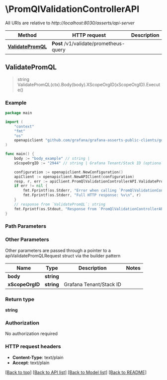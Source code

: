 # \PromQlValidationControllerAPI

All URIs are relative to *http://localhost:8030/asserts/api-server*

Method | HTTP request | Description
------------- | ------------- | -------------
[**ValidatePromQL**](PromQlValidationControllerAPI.md#ValidatePromQL) | **Post** /v1/validate/prometheus-query | 



## ValidatePromQL

> string ValidatePromQL(ctx).Body(body).XScopeOrgID(xScopeOrgID).Execute()



### Example

```go
package main

import (
	"context"
	"fmt"
	"os"
	openapiclient "github.com/grafana/grafana-asserts-public-clients/go/gcom"
)

func main() {
	body := "body_example" // string | 
	xScopeOrgID := "2944" // string | Grafana Tenant/Stack ID (optional)

	configuration := openapiclient.NewConfiguration()
	apiClient := openapiclient.NewAPIClient(configuration)
	resp, r, err := apiClient.PromQlValidationControllerAPI.ValidatePromQL(context.Background()).Body(body).XScopeOrgID(xScopeOrgID).Execute()
	if err != nil {
		fmt.Fprintf(os.Stderr, "Error when calling `PromQlValidationControllerAPI.ValidatePromQL``: %v\n", err)
		fmt.Fprintf(os.Stderr, "Full HTTP response: %v\n", r)
	}
	// response from `ValidatePromQL`: string
	fmt.Fprintf(os.Stdout, "Response from `PromQlValidationControllerAPI.ValidatePromQL`: %v\n", resp)
}
```

### Path Parameters



### Other Parameters

Other parameters are passed through a pointer to a apiValidatePromQLRequest struct via the builder pattern


Name | Type | Description  | Notes
------------- | ------------- | ------------- | -------------
 **body** | **string** |  | 
 **xScopeOrgID** | **string** | Grafana Tenant/Stack ID | 

### Return type

**string**

### Authorization

No authorization required

### HTTP request headers

- **Content-Type**: text/plain
- **Accept**: text/plain

[[Back to top]](#) [[Back to API list]](../README.md#documentation-for-api-endpoints)
[[Back to Model list]](../README.md#documentation-for-models)
[[Back to README]](../README.md)

